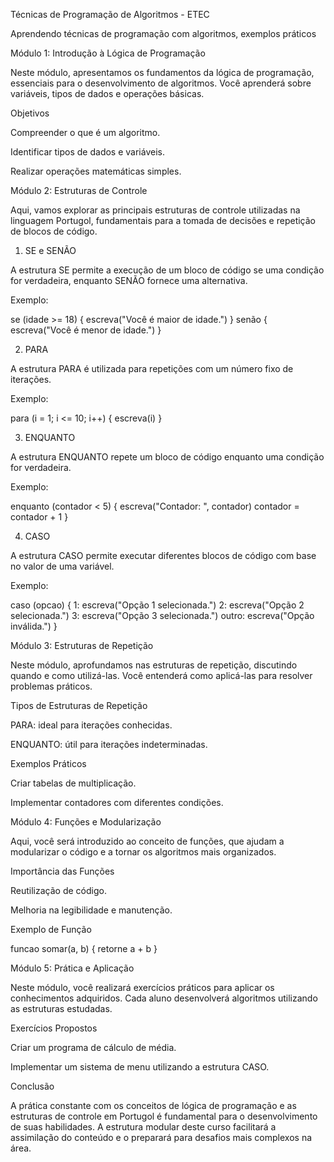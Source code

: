 Técnicas de Programação de Algoritmos - ETEC

Aprendendo técnicas de programação com algoritmos, exemplos práticos

Módulo 1: Introdução à Lógica de Programação

Neste módulo, apresentamos os fundamentos da lógica de programação, essenciais para o desenvolvimento de algoritmos. Você aprenderá sobre variáveis, tipos de dados e operações básicas.

Objetivos

Compreender o que é um algoritmo.

Identificar tipos de dados e variáveis.

Realizar operações matemáticas simples.


Módulo 2: Estruturas de Controle

Aqui, vamos explorar as principais estruturas de controle utilizadas na linguagem Portugol, fundamentais para a tomada de decisões e repetição de blocos de código.

1. SE e SENÃO

A estrutura SE permite a execução de um bloco de código se uma condição for verdadeira, enquanto SENÃO fornece uma alternativa.

Exemplo:

se (idade >= 18) {
    escreva("Você é maior de idade.")
} senão {
    escreva("Você é menor de idade.")
}

2. PARA

A estrutura PARA é utilizada para repetições com um número fixo de iterações.

Exemplo:

para (i = 1; i <= 10; i++) {
    escreva(i)
}

3. ENQUANTO

A estrutura ENQUANTO repete um bloco de código enquanto uma condição for verdadeira.

Exemplo:

enquanto (contador < 5) {
    escreva("Contador: ", contador)
    contador = contador + 1
}

4. CASO

A estrutura CASO permite executar diferentes blocos de código com base no valor de uma variável.

Exemplo:

caso (opcao) {
    1: escreva("Opção 1 selecionada.")
    2: escreva("Opção 2 selecionada.")
    3: escreva("Opção 3 selecionada.")
    outro: escreva("Opção inválida.")
}

Módulo 3: Estruturas de Repetição

Neste módulo, aprofundamos nas estruturas de repetição, discutindo quando e como utilizá-las. Você entenderá como aplicá-las para resolver problemas práticos.

Tipos de Estruturas de Repetição

PARA: ideal para iterações conhecidas.

ENQUANTO: útil para iterações indeterminadas.


Exemplos Práticos

Criar tabelas de multiplicação.

Implementar contadores com diferentes condições.


Módulo 4: Funções e Modularização

Aqui, você será introduzido ao conceito de funções, que ajudam a modularizar o código e a tornar os algoritmos mais organizados.

Importância das Funções

Reutilização de código.

Melhoria na legibilidade e manutenção.


Exemplo de Função

funcao somar(a, b) {
    retorne a + b
}

Módulo 5: Prática e Aplicação

Neste módulo, você realizará exercícios práticos para aplicar os conhecimentos adquiridos. Cada aluno desenvolverá algoritmos utilizando as estruturas estudadas.

Exercícios Propostos

Criar um programa de cálculo de média.

Implementar um sistema de menu utilizando a estrutura CASO.


Conclusão

A prática constante com os conceitos de lógica de programação e as estruturas de controle em Portugol é fundamental para o desenvolvimento de suas habilidades. A estrutura modular deste curso facilitará a assimilação do conteúdo e o preparará para desafios mais complexos na área.

